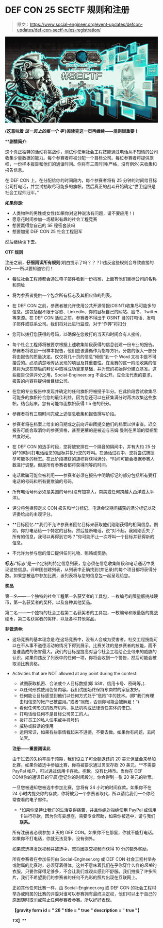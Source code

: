 # DEF CON 25 SECTF 规则和注册

> 原文：<https://www.social-engineer.org/event-updates/defcon-updates/def-con-sectf-rules-registration/>

[![sectf-banner-v7-rgb](img/bc4d8766521f6962a1d5cceab2203684.png)](https://www.social-engineer.org/ctf/def-con-sectf-rules-registration/attachment/sectf-banner-v7-rgb/)

**(这意味着 ***这一页上的每一个* *字*** )阅读完这一页再继续——规则很重要！**

 ****剧情简介**:

这个真正独特的活动将挑战你，测试你使用社会工程技能通过电话从不知情的公司收集少量数据的能力。每个参赛者将被分配一个目标公司。每位参赛者将提供旗帜，一份样本报告和他们的通话时间。你将有三周时间(严格，没有例外)来收集和报告信息。

在 DEF CON 上，在分配给你的时间段内，每个参赛者将有 25 分钟的时间给目标公司打电话，并尝试抽取尽可能多的旗帜。然后真正的战斗开始确定“世卫组织是社会工程师冠军。”

**如果你是:**

*   人类物种的男性或女性(如果你对这种说法有问题，请不要应用！)
*   愿意花时间参加一场精彩有趣的社会工程竞赛
*   想要赢得您自己的 SE 秘密套装吗
*   想要加冕 DEF CON 25 社会工程冠军

然后继续读下去。

**CTF 规则**

注册之前，**仔细阅读所有规则**(明白提示了吗？？？)!违反这些规则会导致直接的 DQ——所以要知道它们！

*   每位社会工程师都会通过电子邮件收到一份档案，上面有他们目标公司的名称和网址
*   将为参赛者提供一个包含所有标志及其相应值的列表。
*   在 DEF CON 之前，参赛者被允许使用公共开源情报(OSINT)收集尽可能多的信息。这包括但不限于谷歌、LinkedIn、你的目标自己的网站、脸书、Twitter 等来源。在 DEF CON 活动之前，参赛者不得出于 OSINT 目的打电话、发电子邮件或联系公司。我们将对此进行监控，对于“作弊”将扣分
*   您可以拨打您获得的号码，以确保在您拨打的当天和时间会有人接听。
*   每个社会工程师将被要求根据上述收集阶段获得的信息创建一份专业的报告。参赛者将收到一份样本报告，他们应该遵循作为指导方针。分数的很大一部分将由报告的质量决定。仅仅将几十页的信息“倾倒”到一个 Word 文档中是不可接受的。必须清楚地传达发现的项目及其重要性。在竞赛的这一阶段收集的信息将为您在随后的拜访中取得成功奠定基础，并为您的初始得分建立基准。这些报告仅供评分之用，Social-Engineer.org 不会公开。应合法代表的要求，报告的内容将提供给目标公司。
*   在您的专业报告中发现并确定的任何旗帜将被授予半分。在此阶段尝试收集尽可能多的旗帜符合您的最佳利益，因为您还可以在征集满分时再次收集这些旗帜。结合起来，您有可能每面旗帜获得 1.5 倍的积分。
*   参赛者将有三周时间完成上述信息收集和报告撰写阶段。
*   参赛者将在档案上给出的日期或之前向评审团提交他们的档案以供审查。迟交报告可能会取消你的参赛资格，甚至更糟的是被迫与吉姆·曼利在黑暗的壁橱里共度时光。
*   在 DEF CON 的选手时段，您将被安排在一个隔音的隔间中，并有大约 25 分钟*的时间打电话给您的目标并执行您的呼叫。在通话过程中，您将尝试捕捉尽可能多的标志。在此阶段捕获的旗帜将获得满分。*时间可能会根据参赛人数进行调整。但是所有参赛者都将获得同等的时间。

*   电话欺骗可能会被利用——参赛者必须在报告中明确标记的部分包括所有要打电话的号码和所有要欺骗的号码。
*   所有电话号码必须是美国的号码(没有加拿大，南美或任何跨越大西洋或太平洋)。
*   评分将包括预定义 CON 报告和半分标记、电话会议期间捕获的满分标记以及评委给出的主观评分。
*   **目标回忆:**我们不允许参赛者回忆目标来获取他们刚刚获得的相同信息。例如，你打电话给一个特定的目标，然后挂断电话，说“对不起，我刚刚丢失了所有的信息，我可以再得到它吗？”你可能不止一次呼叫一个目标并获得新的信息。
*   不允许为参与您的借口提供任何礼物、贿赂或奖励。

**标志:**“标志”是一个定制的特定信息列表，您必须在信息收集阶段和电话通话中发现这些信息。评审团创建列表，从列表中正确找到(并记录)的每个项目都将获得分数。如果您被选中参加比赛，该列表将与您的信息包一起呈现给您。

**奖品**

第一名——一个独特的社会工程第一名获奖者的工具包，一枚编号的限量版挑战硬币，第一名获奖者的奖杯，以及各种其他奖品。

第二名——一个独特的社会工程第二名获奖者的工具包，一枚编号和限量版的挑战硬币，第二名获奖者的奖杯，以及各种其他奖品。

**非做清单:**

*   这场竞赛的基本理念是:在这场竞赛中，没有人会成为受害者。社交工程技能可以在不从事不道德活动的情况下得到展示。比赛关注的是参赛者的技能，而不是谁造成的伤害最大。我们的目标是提高对当今社会工程给企业带来的威胁的认识。如果你违反了列表中的任何一项，你将会收到一个警告，然后可能会被取消比赛资格。
*   Activities that are NOT allowed at any point during the contest:
    *   试图获取机密、合法或个人目标数据(即 SS#、信用卡号、密码等。).
    *   以任何形式使用色情内容。我们试图始终保持东南村的家庭友好。
    *   任何能让目标感觉到他们以任何方式处于“危险”中的技术。(即“我们有理由相信您的帐户已被盗用。”或者“照做，否则你可能会被解雇！”).
    *   看似任何形式的政府机构、执法机构或法律责任实体的借口。
    *   打电话给任何不是目标公司员工的人。
    *   拨打员工的私人住宅或手机号码
    *   威胁或脏话的使用
    *   运用常识，如果有些事情看起来不道德，不要去做。如果你有问题，去问法官。

    **注册——重要阅读此**

    由于过去的失约率高于预期，我们设立了可全额退还的 20 美元保证金来参加比赛。如果你被选中参加比赛，你将被要求通过贝宝存款 20 美元。**不需要 PayPal 帐户，可以通过信用卡存款。抱歉，没有比特币。当你在 DEF CON(你的通话日的早晨)登记你的时间段时，你会得到一张 20 美元的钞票。

    一旦您被通知您被选中参加比赛，您将有 24 小时的时间存款。如果你不在 24 小时内提交你的存款，你将被另一个参赛者取代，所以请给我们一个你经常查看的电子邮件。

    * *如果你坚持让我们的生活变得痛苦，并且你绝对拒绝使用 PayPal 或信用卡进行存款，因为你有妄想症，需要专业帮助，如果你被选中，请与我们**联系。**

    所有注册者必须参加 3 天的 DEF CON。如果你不在那里，你就不能打电话。如果你不打电话，你就无法竞争。没有例外。

    如果您选择发送视频并被选中，您将因提交视频而获得 10 分的额外奖励。

    所有参赛者在参加任何由 Social-Engineer.org 或 DEF CON 社会工程村举办或附属的比赛时，必须穿着得体。这并不意味着我们在乎你穿什么样的*风格*的衣服，只要你穿得足够多，不会让我们或观众感到不舒服。我们拍摄了许多照片，我们不希望我们的参赛者的任何不光彩的照片出现在互联网上。

    正如其他任何比赛一样，由 Social-Engineer.org 或 DEF CON 的社会工程村举办或附属的比赛的评委对谁可以参赛拥有最终决定权，他们可以出于自己的原因随时取消或禁止任何参赛者参赛。所以好好表现。

    **【gravity form id = " 28 " title = " true " description = " true "】**

    ****T3】******